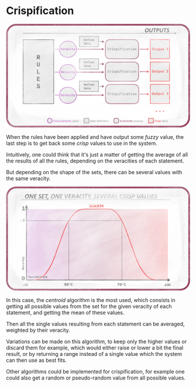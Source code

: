 # Crispification

![Crispification](https://github.com/Nico-Duduf/DuFuzzyLogic/raw/master/src-docs/images/fuzzy-schemas-crispification.png)

When the rules have been applied and have output some *fuzzy* value, the last step is to get back some *crisp* values to use in the system.

Intuitively, one could think that it's just a matter of getting the average of all the results of all the rules, depending on the veracities of each statement.

But depending on the shape of the sets, there can be several values with the same veracity.

![One set, one veracity, several values](https://github.com/Nico-Duduf/DuFuzzyLogic/raw/master/src-docs/images/fuzzy-schemas-severalValues.png)

In this case, the *centroid* algorithm is the most used, which consists in getting all possible values from the set for the given veracity of each statement, and getting the mean of these values.

Then all the single values resulting from each statement can be averaged, weighted by their veracity.

Variations can be made on this algorithm, to keep only the higher values or discard them for example, which would either raise or lower a bit the final result, or by returning a range instead of a single value which the system can then use as best fits.

Other algorithms could be implemented for crispification, for example one could also get a random or pseudo-random value from all possible values.
